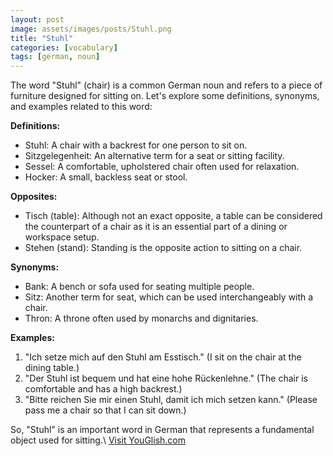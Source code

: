 ```yaml
---
layout: post
image: assets/images/posts/Stuhl.png
title: "Stuhl"
categories: [vocabulary]
tags: [german, noun]
---
```


The word "Stuhl" (chair) is a common German noun and refers to a piece of furniture designed for sitting on. Let's explore some definitions, synonyms, and examples related to this word:

**Definitions:**
- Stuhl: A chair with a backrest for one person to sit on. 
- Sitzgelegenheit: An alternative term for a seat or sitting facility.
- Sessel: A comfortable, upholstered chair often used for relaxation.
- Hocker: A small, backless seat or stool.

**Opposites:**
- Tisch (table): Although not an exact opposite, a table can be considered the counterpart of a chair as it is an essential part of a dining or workspace setup.
- Stehen (stand): Standing is the opposite action to sitting on a chair.

**Synonyms:**
- Bank: A bench or sofa used for seating multiple people.
- Sitz: Another term for seat, which can be used interchangeably with a chair.
- Thron: A throne often used by monarchs and dignitaries.

**Examples:**
1. "Ich setze mich auf den Stuhl am Esstisch." (I sit on the chair at the dining table.)
2. "Der Stuhl ist bequem und hat eine hohe Rückenlehne." (The chair is comfortable and has a high backrest.)
3. "Bitte reichen Sie mir einen Stuhl, damit ich mich setzen kann." (Please pass me a chair so that I can sit down.)

So, "Stuhl" is an important word in German that represents a fundamental object used for sitting.\ <a id="yg-widget-0" class="youglish-widget" data-query="Stuhl" data-lang="german" data-components="8412" data-auto-start="0" data-bkg-color="theme_light" data-title="How%20to%20pronounce%20Stuhl%20in%20German"  rel="nofollow" href="https://youglish.com">Visit YouGlish.com</a><script async src="https://youglish.com/public/emb/widget.js" charset="utf-8"></script>